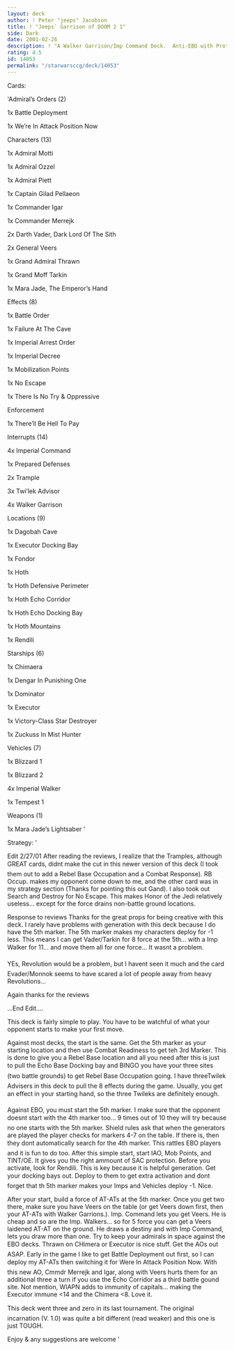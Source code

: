 ```yaml
---
layout: deck
author: ! Peter "jeeps" Jacobson
title: ! "Jeeps` Garrison of DOOM 2 1"
side: Dark
date: 2001-02-26
description: ! "A Walker Garrison/Imp Command Deck.  Anti-EBO with Protection from Jedi Test Decks..."
rating: 4.5
id: 14053
permalink: "/starwarsccg/deck/14053"
---
```

Cards: 

'Admiral’s Orders (2)

   1x Battle Deployment

   1x We’re In Attack Position Now


Characters (13)

   1x Admiral Motti

   1x Admiral Ozzel

   1x Admiral Piett

   1x Captain Gilad Pellaeon

   1x Commander Igar

   1x Commander Merrejk

   2x Darth Vader, Dark Lord Of The Sith

   2x General Veers

   1x Grand Admiral Thrawn

   1x Grand Moff Tarkin

   1x Mara Jade, The Emperor’s Hand


Effects (8)

   1x Battle Order

   1x Failure At The Cave

   1x Imperial Arrest Order

   1x Imperial Decree

   1x Mobilization Points

   1x No Escape

   1x There Is No Try & Oppressive

   Enforcement

   1x There’ll Be Hell To Pay


Interrupts (14)

   4x Imperial Command

   1x Prepared Defenses

   2x Trample

   3x Twi’lek Advisor

   4x Walker Garrison


Locations (9)

   1x Dagobah Cave

   1x Executor Docking Bay

   1x Fondor

   1x Hoth

   1x Hoth Defensive Perimeter

   1x Hoth Echo Corridor

   1x Hoth Echo Docking Bay

   1x Hoth Mountains

   1x Rendili


Starships (6)

   1x Chimaera

   1x Dengar In Punishing One

   1x Dominator

   1x Executor

   1x Victory-Class Star Destroyer

   1x Zuckuss In Mist Hunter


Vehicles (7)

   1x Blizzard 1

   1x Blizzard 2

   4x Imperial Walker

   1x Tempest 1


Weapons (1)

   1x Mara Jade’s Lightsaber '

Strategy: '

Edit 2/27/01  After reading the reviews, I realize that the Tramples, although GREAT cards, didnt make the cut in this newer version of this deck (I took them out to add a Rebel Base Occupation and a Combat Response). RB Occup. makes my opponent come down to me, and the other card was in my strategy section (Thanks for pointing this out Gand). I also took out Search and Destroy for No Escape.  This makes Honor of the Jedi relatively useless... except for the force drains non-battle ground locations.


Response to reviews  Thanks for the great props for being creative with this deck.  I rarely have problems with generation with this deck because I do have the 5th marker.  The 5th marker makes my characters deploy for -1 less.  This means I can get Vader/Tarkin for 8 force at the 5th... with a Imp Walker for 11... and move them all for one force...  It wasnt a problem.


YEs, Revolution would be a problem, but I havent seen it much and the card Evader/Monnok seems to have scared a lot of people away from heavy Revolutions...

Again thanks for the reviews


...End Edit....


This deck is fairly simple to play.  You have to be watchful of what your opponent starts to make your first move.


Against most decks, the start is the same.  Get the 5th marker as your starting location and then use Combat Readiness to get teh 3rd Marker.  This is done to give you a Rebel Base location and all you need after this is just to pull the Echo Base Docking bay and BINGO you have your three sites (two battle grounds) to get Rebel Base Occupation going.  I have threeTwilek Advisers in this deck to pull the 8 effects during the game.  Usually, you get an effect in your starting hand, so the three Twileks are definitely enough.


Against EBO, you must start the 5th marker.  I make sure that the opponent doesnt start with the 4th marker too... 9 times out of 10 they will try because no one starts with the 5th marker.  Shield rules ask that when the generators are played the player checks for markers 4-7 on the table.  If there is, then they dont automatically search for the 4th marker.  This rattles EBO players and it is fun to do too.  After this simple start, start IAO, Mob Points, and TINT/OE.  It gives you the right ammount of SAC protection.  Before you activate, look for Rendili.  This is key because it is helpful generation.  Get your docking bays out.  Deploy to them to get extra activation and dont forget that th 5th marker makes your Imps and Vehicles deploy -1.  Nice.




After your start, build a force of AT-ATs at the 5th marker.  Once you get two there, make sure you have Veers on the table (or get Veers down first, then your AT-ATs with Walker Garrions.).  Imp. Command lets you get Veers.  He is cheap and so are the Imp. Walkers... so for 5 force you can get a Veers laidened  AT-AT on the ground.  He draws a destiny and with Imp Command, lets you draw more than one.  Try to keep your admirals in space against the EBO decks.  Thrawn on CHimera or Executor is nice stuff.  Get the AOs out ASAP. Early in the game I like to get Battle Deployment out first, so I can deploy my AT-ATs then switching it for Were In Attack Position Now.  With this new AO, Cmmdr Merrejk and Igar, along with Veers hurts them for an additional three a turn if you use the Echo Corridor as a third battle gound site.  Not mention, WIAPN adds to immunity of capitals... making the Executor immune <14 and the Chimera <8.  Love it.


This deck went three and zero in its last tournament.  The original incarnation (V. 1.0) was quite a bit different (read  weaker) and this one is just TOUGH.


Enjoy & any suggestions are welcome    '
